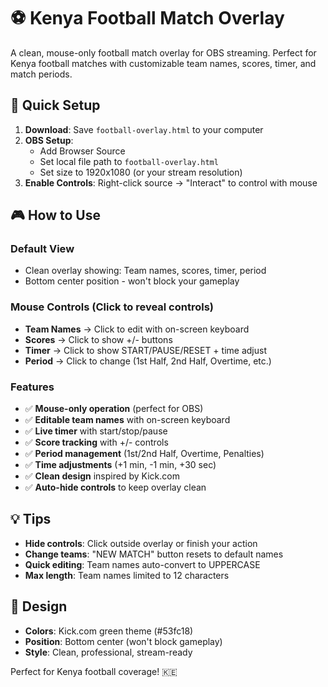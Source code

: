 # ⚽ Kenya Football Match Overlay

A clean, mouse-only football match overlay for OBS streaming. Perfect for Kenya football matches with customizable team names, scores, timer, and match periods.

## 🚀 Quick Setup

1. **Download**: Save `football-overlay.html` to your computer
2. **OBS Setup**: 
   - Add Browser Source
   - Set local file path to `football-overlay.html`
   - Set size to 1920x1080 (or your stream resolution)
3. **Enable Controls**: Right-click source → "Interact" to control with mouse

## 🎮 How to Use

### Default View
- Clean overlay showing: Team names, scores, timer, period
- Bottom center position - won't block your gameplay

### Mouse Controls (Click to reveal controls)
- **Team Names** → Click to edit with on-screen keyboard
- **Scores** → Click to show +/- buttons
- **Timer** → Click to show START/PAUSE/RESET + time adjust
- **Period** → Click to change (1st Half, 2nd Half, Overtime, etc.)

### Features
- ✅ **Mouse-only operation** (perfect for OBS)
- ✅ **Editable team names** with on-screen keyboard
- ✅ **Live timer** with start/stop/pause
- ✅ **Score tracking** with +/- controls  
- ✅ **Period management** (1st/2nd Half, Overtime, Penalties)
- ✅ **Time adjustments** (+1 min, -1 min, +30 sec)
- ✅ **Clean design** inspired by Kick.com
- ✅ **Auto-hide controls** to keep overlay clean

## 💡 Tips

- **Hide controls**: Click outside overlay or finish your action
- **Change teams**: "NEW MATCH" button resets to default names
- **Quick editing**: Team names auto-convert to UPPERCASE
- **Max length**: Team names limited to 12 characters

## 🎨 Design

- **Colors**: Kick.com green theme (#53fc18)
- **Position**: Bottom center (won't block gameplay)
- **Style**: Clean, professional, stream-ready

Perfect for Kenya football coverage! 🇰🇪 